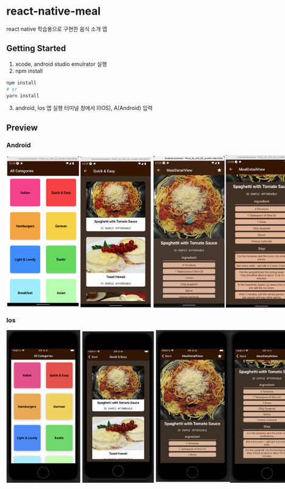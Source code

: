 # react-native-meal
react native 학습용으로 구현한 음식 소개 앱

## Getting Started
1. xcode, android studio emulrator 실행
2. npm install
```bash
npm install
# or
yarn install
```
3. android, Ios 앱 실행
터미널 창에서 I(IOS), A(Android) 입력

## Preview
### Android
<div style="display:flex;">
  <img src="./assets/preview/and-preview1.png" style="height: 400px;" />
  <img src="./assets/preview/and-preview2.png" style="height: 400px" />
  <img src="./assets/preview/and-preview3.png" style="height: 400px" />
  <img src="./assets/preview/and-preview4.png" style="height: 400px" />
</div>

### Ios
<div style="display:flex;">
  <img src="./assets/preview/ios-preview1.png" style="height: 400px;" />
  <img src="./assets/preview/ios-preview2.png" style="height: 400px" />
  <img src="./assets/preview/ios-preview3.png" style="height: 400px" />
  <img src="./assets/preview/ios-preview4.png" style="height: 400px" />
</div>
